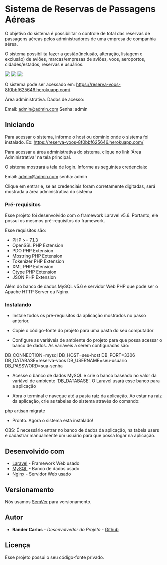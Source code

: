 # Sistema de Reservas de Passagens Aéreas

O objetivo do sistema é possibilitar o controle de total das reservas de passagens aéreas pelos administradores de
uma empresa de companhia aérea.

O sistema possibilita fazer a gestão(inclusão, alteração, listagem e exclusão) de aviões, marcas/empresas de aviões,
voos, aeroportos, cidades/estados, reservas e usuários.


![](https://ibb.co/iM5ZEd)
![](https://ibb.co/juqvLJ)
![](https://ibb.co/cZNNZd)


O sistema pode ser acessado em: https://reserva-voos-8f0bbf625646.herokuapp.com/

Área administrativa. Dados de acesso:

Email: admin@admin.com
Senha: admin

## Iniciando

Para acessar o sistema, informe o host ou domínio onde o sistema foi instalado. Ex: https://reserva-voos-8f0bbf625646.herokuapp.com/

Para acessar a área administrativa do sistema. clique no link 'Área Administrativa' na tela principal.

O sistema mostrará a tela de login. Informe as seguintes credenciais:

Email: admin@admin.com
senha: admin

Clique em entrar e, se as credenciais foram corretamente digitadas, será mostrada a área administrativa do sistema

### Pré-requisitos

Esse projeto foi desenvolvido com o framework Laravel v5.6. Portanto, ele possui os mesmos pré-requisitos do framework.

Esse requisitos são:
- PHP >= 7.1.3
- OpenSSL PHP Extension
- PDO PHP Extension
- Mbstring PHP Extension
- Tokenizer PHP Extension
- XML PHP Extension
- Ctype PHP Extension
- JSON PHP Extension

Além do banco de dados MySQL v5.6 e servidor Web PHP que pode ser o Apache HTTP Server ou Nginx.


### Instalando

-  Instale todos os pré-requisitos da aplicação mostrados no passo anterior.

- Copie o código-fonte do projeto para uma pasta do seu computador

- Configure as variáveis de ambiente do projeto para que possa acessar o banco de dados. As variáveis a serem
  configuradas são:

DB_CONNECTION=mysql
DB_HOST=seu-host
DB_PORT=3306
DB_DATABASE=reserva-voos
DB_USERNAME=seu-usuario
DB_PASSWORD=sua-senha

- Acesse o banco de dados MySQL e crie o banco baseado no valor da variável de ambiente 'DB_DATABASE'. O Laravel usará
  esse banco para a aplicação

- Abra o terminal e navegue até a pasta raiz da aplicação. Ao estar na raiz da aplicação, crie as tabelas do sistema
  através do comando:

php artisan migrate

- Pronto. Agora o sistema está instalado!

OBS: É necessário entrar no banco de dados da aplicação, na tabela users e cadastrar manualmente um usuário para que
possa logar na aplicação.

## Desenvolvido com

* [Laravel](https://laravel.com/) - Framework Web usado
* [MySQL](https://www.mysql.com/) - Banco de dados usado
* [Nginx](https://www.nginx.com/) - Servidor Web usado

## Versionamento

Nós usamos [SemVer](http://semver.org/) para versionamento.

## Autor

* **Rander Carlos** - *Desenvolvedor do Projeto* - [Github](https://github.com/randercarlos)

## Licença

Esse projeto possui o seu código-fonte privado.
